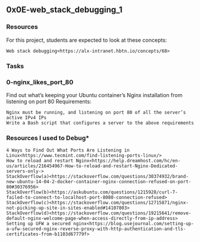 ## **0x0E-web_stack_debugging_1**

### **Resources**
For this project, students are expected to look at these concepts:

    Web stack debugging<https://alx-intranet.hbtn.io/concepts/68>

### **Tasks**
### **0-nginx_likes_port_80**
Find out what’s keeping your Ubuntu container’s Nginx installation from listening on port 80
Requirements:

    Nginx must be running, and listening on port 80 of all the server’s active IPv4 IPs
    Write a Bash script that configures a server to the above requirements

### **Resources I used to Debug***
```
4 Ways to Find Out What Ports Are Listening in Linux<https://www.tecmint.com/find-listening-ports-linux/>
How to reload and restart Nginx<https://help.dreamhost.com/hc/en-us/articles/216454967-How-to-reload-and-restart-Nginx-Dedicated-servers-only->
StackOverflow(a)<https://stackoverflow.com/questions/30374932/brand-new-ubuntu-14-04-2-docker-container-nginx-connection-refused-on-port-80#30376956>
StackOverflow(b)<https://askubuntu.com/questions/1215928/curl-7-failed-to-connect-to-localhost-port-8080-connection-refused>
StackOverflow(c)<https://stackoverflow.com/questions/12715871/nginx-not-picking-up-site-in-sites-enabled#14107803>
StackOverflow(d)<https://stackoverflow.com/questions/19215641/remove-default-nginx-welcome-page-when-access-directly-from-ip-address>
Setting up UFW a secured nginx<https://blog.usejournal.com/setting-up-a-ufw-secured-nginx-reverse-proxy-with-http-authentication-and-tls-certificates-from-b1103d67779f>
```
